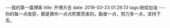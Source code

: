 ---我的第一篇博客
title: 开博大吉
date: 2018-03-23 01:26:13
tags:继续加油
---你的每一点收获，都是靠你一点点积累而来的。勤奋一点，努力多一点，坚持下去。
